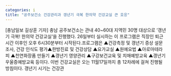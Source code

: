 ```yaml
---
categories: i
title: "공주보건소 건강관리과 갱년기 극복 한의약 건강교실 큰 호응"
---
```

[충남일보 길상훈 기자] 충남 공주보건소는 관내 40~60대 지역민 30명 대상으로 ‘갱년기 극복! 한의약 건강교실’을 진행했다. 26일부터 실시하는 이 프로그램은 직장인 퇴근 시간 이후인 오후 6시30분부터 시작된다.프로그램은 ▲건강측정 및 갱년기 증상 설문조사, 건강 인식도 평가▲한방진료 및 건강상담 ▲요가교실 ▲원예요법 ▲아로마테라피 ▲천연화장품 만들기 ▲갱년기 영양관리 ▲구강보건교육 및 치매예방교육 ▲갱년기 우울증예방교육 등이다. 이번 건강교실은 오는 11월17일까지 총 12차례에 걸쳐 진행될 방침이다. 갱년기 시기는 건강관